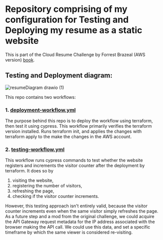 # Repository comprising of my configuration for Testing and Deploying my resume as a static website
This is part of the Cloud Resume Challenge by Forrest Brazeal (AWS version) [book](https://cloudresumechallenge.dev/).

## Testing and Deployment diagram:
![resumeDiagram drawio (1)](https://user-images.githubusercontent.com/109807058/207149434-1a3d9db0-7dab-4356-88a3-be7ba6b96c0a.png)

This repo contains two workflows:
### 1. [deployment-workflow.yml](https://github.com/b-abh-007/Resume-testing-and-deployment/blob/main/.github/workflows/deployment-workflow.yml)
The purpose behind this repo is to deploy the workflow using terraform, then test it using cypress.
This workflow primarily verifies the terraform version installed. Runs terraform init, and applies the changes with terraform apply to the make the changes in the AWS account.

### 2. [testing-workflow.yml](https://github.com/b-abh-007/Resume-testing-and-deployment/blob/main/.github/workflows/testing-workflow.yml)
This workflow runs cypress commands to test whether the website registers and increments the visitor counter after the deployment by terraform. It does so by 
  1. visiting the website, 
  2. registering the number of visitors, 
  3. refreshing the page, 
  4. checking if the visitor counter increments. 

However, this testing approach isn't entirely valid, because the visitor counter increments even when the same visitor simply refreshes the page. 
As a future step and a mod from the original challenge, we could acquire the API Gateway request metadata for the IP address associated with the browser making the API call. We could use this data, and set a specific timeframe by which the same viewer is considered re-visiting. 
